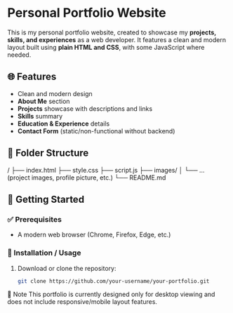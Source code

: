 # Personal Portfolio Website

This is my personal portfolio website, created to showcase my **projects, skills, and experiences** as a web developer. It features a clean and modern layout built using **plain HTML and CSS**, with some JavaScript where needed.

## 🌐 Features

- Clean and modern design  
- **About Me** section  
- **Projects** showcase with descriptions and links  
- **Skills** summary  
- **Education & Experience** details  
- **Contact Form** (static/non-functional without backend)

## 📁 Folder Structure

/
├── index.html
├── style.css
├── script.js
├── images/
│ └── ... (project images, profile picture, etc.)
└── README.md


## 🚀 Getting Started

### ✅ Prerequisites
- A modern web browser (Chrome, Firefox, Edge, etc.)

### 🔧 Installation / Usage
1. Download or clone the repository:
   ```bash
   git clone https://github.com/your-username/your-portfolio.git


📌 Note
This portfolio is currently designed only for desktop viewing and does not include responsive/mobile layout features.

